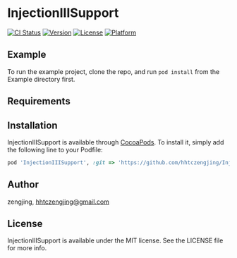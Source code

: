 # InjectionIIISupport

[![CI Status](https://img.shields.io/travis/zengjing/InjectionIIISupport.svg?style=flat)](https://travis-ci.org/zengjing/InjectionIIISupport)
[![Version](https://img.shields.io/cocoapods/v/InjectionIIISupport.svg?style=flat)](https://cocoapods.org/pods/InjectionIIISupport)
[![License](https://img.shields.io/cocoapods/l/InjectionIIISupport.svg?style=flat)](https://cocoapods.org/pods/InjectionIIISupport)
[![Platform](https://img.shields.io/cocoapods/p/InjectionIIISupport.svg?style=flat)](https://cocoapods.org/pods/InjectionIIISupport)

## Example

To run the example project, clone the repo, and run `pod install` from the Example directory first.

## Requirements

## Installation

InjectionIIISupport is available through [CocoaPods](https://cocoapods.org). To install
it, simply add the following line to your Podfile:

```ruby
pod 'InjectionIIISupport', :git => 'https://github.com/hhtczengjing/InjectionIIISupport.git', :configuration => ['Debug']
```

## Author

zengjing, hhtczengjing@gmail.com

## License

InjectionIIISupport is available under the MIT license. See the LICENSE file for more info.
